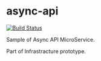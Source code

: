 # async-api

[![Build Status](https://snap-ci.com/irybakov/async-api/branch/master/build_image)](https://snap-ci.com/irybakov/async-api/branch/master)

Sample of Async API MicroService.

Part of Infrastracture prototype.
